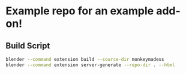 # Example repo for an example add-on!


## Build Script
```bash
blender --command extension build --source-dir monkeymadess
blender --command extension server-generate --repo-dir . --html
```
